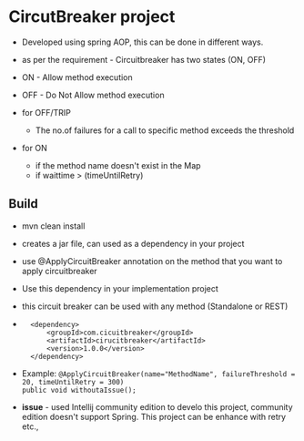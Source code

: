 # CircutBreaker project

* Developed using spring AOP, this can be done in different ways.

* as per the requirement - Circuitbreaker has two states (ON, OFF)
* ON - Allow method execution
* OFF - Do Not Allow method execution

* for OFF/TRIP
   * The no.of failures for a call to specific method exceeds the threshold
* for ON
   * if the method name doesn't exist in the Map
   * if waittime > (timeUntilRetry) 

## Build
* mvn clean install
* creates a jar file, can used as a dependency in your project
* use @ApplyCircuitBreaker annotation on the method that you want to apply circuitbreaker
* Use this dependency in your implementation project
* this circuit breaker can be used with any method (Standalone or REST)
            
* 		<dependency>
  			<groupId>com.cicuitbreaker</groupId>
  			<artifactId>cirucitbreaker</artifactId>
  			<version>1.0.0</version>
  		</dependency>
  		
* Example: `@ApplyCircuitBreaker(name="MethodName", failureThreshold = 20, timeUntilRetry = 300)`   
            `public void withoutaIssue();`
            
* <b>issue</b> - used Intellij community edition to develo this project, community edition doesn't support Spring. This project can be enhance with retry etc.,


    